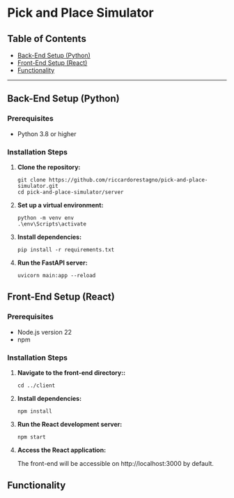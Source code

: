 # Pick and Place Simulator

## Table of Contents
- [Back-End Setup (Python)](#back-end-setup-python)
- [Front-End Setup (React)](#front-end-setup-react)
- [Functionality](#functionality)

---

## Back-End Setup (Python)

### Prerequisites
- Python 3.8 or higher

### Installation Steps

1. **Clone the repository:**

   ```
   git clone https://github.com/riccardorestagno/pick-and-place-simulator.git
   cd pick-and-place-simulator/server
   ```
2. **Set up a virtual environment:**

    ```
    python -m venv env
   .\env\Scripts\activate
    ```
3. **Install dependencies:**

    ```
    pip install -r requirements.txt
    ```

4. **Run the FastAPI server:**
    ```
    uvicorn main:app --reload
    ```
   
## Front-End Setup (React)

### Prerequisites
- Node.js version 22
- npm

### Installation Steps

1. **Navigate to the front-end directory::**

   ```
   cd ../client
   ```

2. **Install dependencies:**

    ```
    npm install
    ```

3. **Run the React development server:**
    ```
    npm start
    ```
4. **Access the React application:**

   The front-end will be accessible on http://localhost:3000 by default.
   

## Functionality

